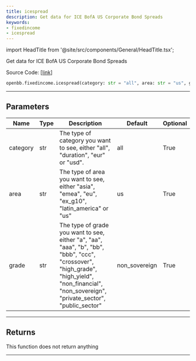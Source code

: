 ```yaml
---
title: icespread
description: Get data for ICE BofA US Corporate Bond Spreads
keywords:
- fixedincome
- icespread
---
```


import HeadTitle from '@site/src/components/General/HeadTitle.tsx';

<HeadTitle title="fixedincome.icespread - Reference | OpenBB SDK Docs" />

Get data for ICE BofA US Corporate Bond Spreads

Source Code: [[link](https://github.com/OpenBB-finance/OpenBBTerminal/tree/main/openbb_terminal/fixedincome/fred_model.py#L1067)]

```python wordwrap
openbb.fixedincome.icespread(category: str = "all", area: str = "us", grade: str = "non_sovereign", options: bool = False, start_date: Optional[str] = None, end_date: Optional[str] = None)
```

---

## Parameters

| Name | Type | Description | Default | Optional |
| ---- | ---- | ----------- | ------- | -------- |
| category | str | The type of category you want to see, either "all", "duration", "eur" or "usd". | all | True |
| area | str | The type of area you want to see, either "asia", "emea", "eu", "ex_g10", "latin_america" or "us" | us | True |
| grade | str | The type of grade you want to see, either "a", "aa", "aaa", "b", "bb", "bbb", "ccc", "crossover",<br/>"high_grade", "high_yield", "non_financial", "non_sovereign", "private_sector", "public_sector" | non_sovereign | True |


---

## Returns

This function does not return anything

---

